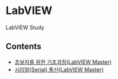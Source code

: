 # LabVIEW
LabVIEW Study

## Contents
* [초보자를 위한 기초과정(LabVIEW Master)](https://www.youtube.com/playlist?list=PLqJTjVkvR_Bx8XWnbEUEHSo8IGLTl4z8Q)
* [시리얼(Serial) 통신(LabVIEW Master)](https://www.youtube.com/playlist?list=PLqJTjVkvR_BxsR6-x8CQuGyweJBIKR9vv)